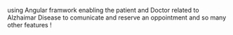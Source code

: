 using Angular framwork enabling the patient and Doctor related to Alzhaimar Disease to comunicate and reserve an oppointment and so many other features !
